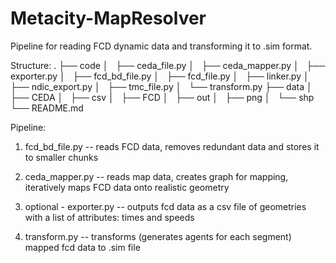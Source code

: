 # Metacity-MapResolver
Pipeline for reading FCD dynamic data and transforming it to .sim format.

Structure:
.
├── code
│   ├── ceda_file.py
│   ├── ceda_mapper.py
│   ├── exporter.py
│   ├── fcd_bd_file.py
│   ├── fcd_file.py
│   ├── linker.py
│   ├── ndic_export.py
│   ├── tmc_file.py
│   └── transform.py
├── data
│   ├── CEDA
│   ├── csv
│   ├── FCD
│   ├── out
│   ├── png
│   └── shp
└── README.md


Pipeline:

1. fcd_bd_file.py -- reads FCD data, removes redundant data and stores it to smaller chunks

2. ceda_mapper.py -- reads map data, creates graph for mapping, iteratively maps FCD data onto realistic geometry

3. optional - exporter.py -- outputs fcd data as a csv file of geometries with a list of attributes: times and speeds

4. transform.py -- transforms (generates agents for each segment) mapped fcd data to .sim file 
